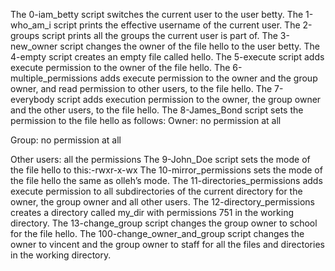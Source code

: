 The 0-iam_betty script switches the current user to the user betty.
The 1-who_am_i script  prints the effective username of the current user.
The 2-groups script prints all the groups the current user is part of.
The 3-new_owner script  changes the owner of the file hello to the user betty.
The 4-empty script  creates an empty file called hello.
The 5-execute script adds execute permission to the owner of the file hello.
The 6-multiple_permissions adds execute permission to the owner and the group owner, and read permission to other users, to the file hello.
The 7-everybody script adds execution permission to the owner, the group owner and the other users, to the file hello.
The 8-James_Bond script sets the permission to the file hello as follows:
Owner: no permission at all

Group: no permission at all

Other users: all the permissions
The 9-John_Doe script  sets the mode of the file hello to this:-rwxr-x-wx 
The 10-mirror_permissions sets the mode of the file hello the same as olleh’s mode.
The 11-directories_permissions adds execute permission to all subdirectories of the current directory for the owner, the group owner and all other users.
The 12-directory_permissions creates a directory called my_dir with permissions 751 in the working directory.
The 13-change_group script changes the group owner to school for the file hello.
The 100-change_owner_and_group script  changes the owner to vincent and the group owner to staff for all the files and directories in the working directory.
